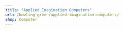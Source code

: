 ```yaml
---
title: "Applied Imagination Computers"
url: /bowling-green/applied-imagination-computers/
shop: Computer
---
```

